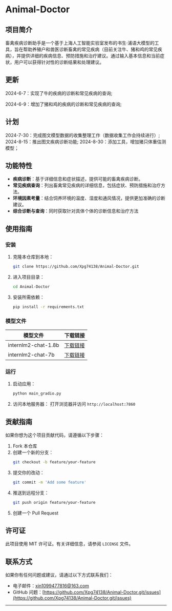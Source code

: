 # Animal-Doctor
## 项目简介
畜禽疾病诊断助手是一个基于上海人工智能实验室发布的书生·浦语大模型的工具，旨在帮助养殖户和兽医诊断畜禽的常见疾病（目前关注牛、猪和鸡的常见疾病），并提供详细的疾病信息、预防措施和治疗建议。通过输入基本信息和当前症状，用户可以获得针对性的诊断结果和处理建议。

## 更新
2024-6-7：实现了牛的疾病的诊断和常见疾病的查询;  

2024-6-9：增加了猪和鸡的疾病的诊断和常见疾病的查询;  


## 计划
2024-7-30：完成图文模型数据的收集整理工作（数据收集工作会持续进行）;
2024-8-15：推出图文疾病诊断功能;
2024-8-30：添加工具，增加猪只体重估测模型；

## 功能特性
- **疾病诊断**：基于详细信息和症状描述，提供可能的畜禽疾病诊断。
- **常见疾病查询**：列出畜禽常见疾病的详细信息，包括症状、预防措施和治疗方法。
- **环境因素考量**：结合饲养环境的温度、湿度和通风情况，提供更加准确的诊断建议。
- **综合诊断与查询**：同时获取针对具体个体的诊断信息和治疗方法

## 使用指南

### 安装

1. 克隆本仓库到本地：
    ```bash
    git clone https://github.com/Xpg74138/Animal-Doctor.git
    ```
2. 进入项目目录：
    ```bash
    cd Animal-Doctor
    ```
3. 安装所需依赖：
    ```bash
    pip install -r requirements.txt
    ```

### 模型文件

模型文件|	下载链接
--|--
internlm2-chat-1.8b|	[下载链接](https://openxlab.org.cn/models/detail/OpenLMLab/internlm2-chat-1.8b)
internlm2-chat-7b|	[下载链接](https://openxlab.org.cn/models/detail/OpenLMLab/internlm2-chat-7b)

### 运行

1. 启动应用：
    ```bash
    python main_gradio.py
    ```
2. 访问本地服务器：
    打开浏览器并访问 `http://localhost:7860`



## 贡献指南

如果你想为这个项目贡献代码，请遵循以下步骤：

1. Fork 本仓库
2. 创建一个新的分支：
    ```bash
    git checkout -b feature/your-feature
    ```
3. 提交你的改动：
    ```bash
    git commit -m 'Add some feature'
    ```
4. 推送到远程分支：
    ```bash
    git push origin feature/your-feature
    ```
5. 创建一个 Pull Request

## 许可证

此项目使用 MIT 许可证。有关详细信息，请参阅 `LICENSE` 文件。

## 联系方式

如果你有任何问题或建议，请通过以下方式联系我们：

- 电子邮件：xin1099477816@163.com
- GitHub 问题：[https://github.com/Xpg74138/Animal-Doctor.git/issues](https://github.com/Xpg74138/Animal-Doctor.git/issues)

---
